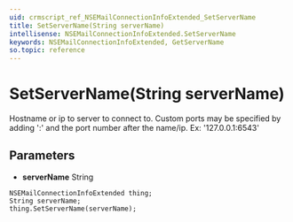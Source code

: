 ```yaml
---
uid: crmscript_ref_NSEMailConnectionInfoExtended_SetServerName
title: SetServerName(String serverName)
intellisense: NSEMailConnectionInfoExtended.SetServerName
keywords: NSEMailConnectionInfoExtended, GetServerName
so.topic: reference
---
```


# SetServerName(String serverName)

Hostname or ip to server to connect to. Custom ports may be specified by adding ':' and the port number after the name/ip. Ex: '127.0.0.1:6543'

## Parameters

* **serverName** String

```crmscript
NSEMailConnectionInfoExtended thing;
String serverName;
thing.SetServerName(serverName);
```

